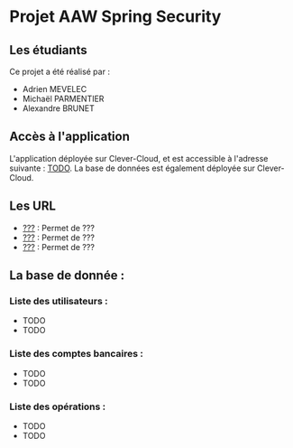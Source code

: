 # Projet AAW Spring Security

## Les étudiants
Ce projet a été réalisé par :
- Adrien MEVELEC
- Michaël PARMENTIER
- Alexandre BRUNET 

## Accès à l'application 
L'application déployée sur Clever-Cloud, et est accessible à l'adresse suivante : [TODO](todo). La base de données est également déployée sur Clever-Cloud.

## Les URL
- [???]() : Permet de ???
- [???]() : Permet de ???
- [???]() : Permet de ???

## La base de donnée :
### Liste des utilisateurs : 
- TODO
- TODO
### Liste des comptes bancaires :
- TODO
- TODO
### Liste des opérations : 
- TODO
- TODO
